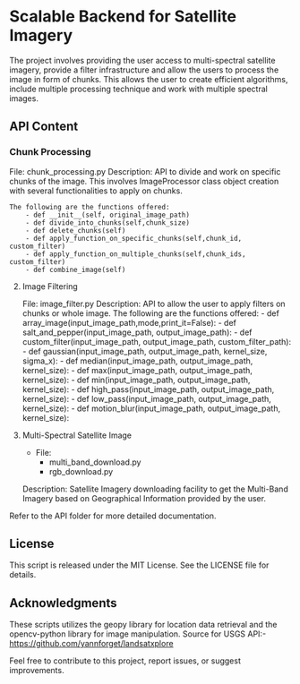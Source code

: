 # Scalable Backend for Satellite Imagery

The project involves providing the user access to multi-spectral satellite imagery, provide a filter infrastructure and allow the users to process the image in form of chunks. This allows the user to create efficient algorithms, include multiple processing technique and work with multiple spectral images.

## API Content

### Chunk Processing
File: chunk_processing.py
Description: API to divide and work on specific chunks of the image. This involves ImageProcessor class object creation with several functionalities to apply on chunks.
    
    The following are the functions offered:
        - def __init__(self, original_image_path)
        - def divide_into_chunks(self,chunk_size)
        - def delete_chunks(self)
        - def apply_function_on_specific_chunks(self,chunk_id, custom_filter)
        - def apply_function_on_multiple_chunks(self,chunk_ids, custom_filter)
        - def combine_image(self)

2. Image Filtering

    File: image_filter.py
    Description: API to allow the user to apply filters on chunks or whole image.
    The following are the functions offered:
        - def array_image(input_image_path,mode,print_it=False):
        - def salt_and_pepper(input_image_path, output_image_path):
        - def custom_filter(input_image_path, output_image_path, custom_filter_path):
        - def gaussian(input_image_path, output_image_path, kernel_size, sigma_x):
        - def median(input_image_path, output_image_path, kernel_size):
        - def max(input_image_path, output_image_path, kernel_size):
        - def min(input_image_path, output_image_path, kernel_size):
        - def high_pass(input_image_path, output_image_path, kernel_size):
        - def low_pass(input_image_path, output_image_path, kernel_size):
        - def motion_blur(input_image_path, output_image_path, kernel_size):

3. Multi-Spectral Satellite Image
    - File: 
        - multi_band_download.py
        - rgb_download.py
    
    Description: Satellite Imagery downloading facility to get the Multi-Band Imagery based on Geographical Information provided by the user.

Refer to the API folder for more detailed documentation.

## License

This script is released under the MIT License. See the LICENSE file for details.

## Acknowledgments

These scripts utilizes the geopy library for location data retrieval and the opencv-python library for image manipulation.
Source for USGS API:- https://github.com/yannforget/landsatxplore

Feel free to contribute to this project, report issues, or suggest improvements.